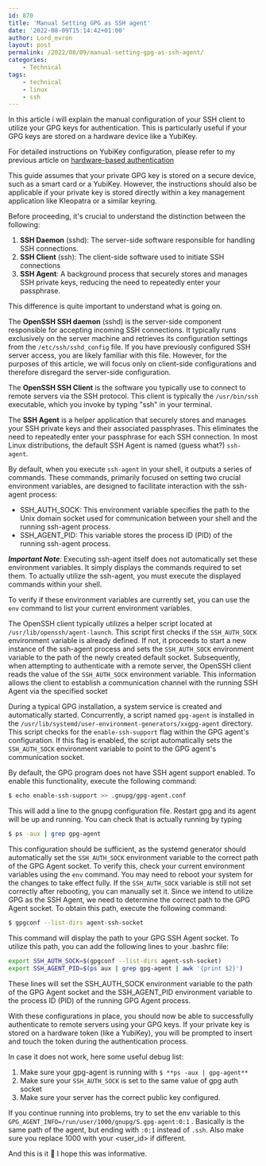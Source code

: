```yaml
---
id: 870
title: 'Manual Setting GPG as SSH agent'
date: '2022-08-09T15:14:42+01:00'
author: Lord_evron
layout: post
permalink: /2022/08/09/manual-setting-gpg-as-ssh-agent/
categories:
    - Technical
tags:
    - technical
    - linux
    - ssh
---
```


In this article i will explain the manual configuration of your SSH client to utilize your GPG keys for authentication. 
This is particularly useful if your GPG keys are stored on a hardware device like a YubiKey.


For detailed instructions on YubiKey configuration, please refer to my previous article on [hardware-based authentication](/2019/07/06/hardware-based-authentication-yubikey-configuration/)

This guide assumes that your private GPG key is stored on a secure device, such as a smart card or a YubiKey. 
However, the instructions should also be applicable if your private key is stored directly within a key management application like Kleopatra or a similar keyring.

Before proceeding, it's crucial to understand the distinction between the following:

1. **SSH Daemon** (sshd): The server-side software responsible for handling SSH connections.
2. **SSH Client** (ssh): The client-side software used to initiate SSH connections
3. **SSH Agent**: A background process that securely stores and manages SSH private keys, reducing the need to repeatedly enter your passphrase.

This difference is quite important to understand what is going on.

The **OpenSSH SSH daemon** (sshd) is the server-side component responsible for accepting incoming SSH connections. 
It typically runs exclusively on the server machine and retrieves its configuration settings from the `/etc/ssh/sshd_config` file. 
If you have previously configured SSH server access, you are likely familiar with this file. 
However, for the purposes of this article, we will focus only on client-side configurations and therefore disregard the server-side configuration.


The **OpenSSH SSH Client** is the software you typically use to connect to remote servers via the SSH protocol. 
This client is typically the `/usr/bin/ssh` executable, which you invoke by typing "ssh" in your terminal.


The **SSH Agent** is a helper application that securely stores and manages your SSH private keys and their associated passphrases. 
This eliminates the need to repeatedly enter your passphrase for each SSH connection. In most Linux distributions, 
the default SSH Agent is named (guess what?) `ssh-agent`.

By default, when you execute `ssh-agent` in your shell, it outputs a series of commands. These commands, primarily focused on 
setting two crucial environment variables, are designed to facilitate interaction with the ssh-agent process:

- SSH_AUTH_SOCK: This environment variable specifies the path to the Unix domain socket used for communication between your shell and the running ssh-agent process.
- SSH_AGENT_PID: This variable stores the process ID (PID) of the running ssh-agent process.

***Important Note***: Executing ssh-agent itself does not automatically set these environment variables. It simply displays 
the commands required to set them. To actually utilize the ssh-agent, you must execute the displayed commands within your shell.

To verify if these environment variables are currently set, you can use the `env` command to list your current environment variables.

The OpenSSH client typically utilizes a helper script located at `/usr/lib/openssh/agent-launch`. 
This script first checks if the `SSH_AUTH_SOCK` environment variable is already defined. If not, it proceeds to start a new instance of 
the ssh-agent process and sets the `SSH_AUTH_SOCK` environment variable to the path of the newly created default socket.
Subsequently, when attempting to authenticate with a remote server, the OpenSSH client reads the value of the `SSH_AUTH_SOCK` environment variable. 
This information allows the client to establish a communication channel with the running SSH Agent via the specified socket

During a typical GPG installation, a system service is created and automatically started. 
Concurrently, a script named `gpg-agent` is installed in the `/usr/lib/systemd/user-environment-generators/xxgpg-agent` directory. 
This script checks for the `enable-ssh-support` flag within the GPG agent's configuration. 
If this flag is enabled, the script automatically sets the `SSH_AUTH_SOCK` environment variable to point to the GPG agent's communication socket.

By default, the GPG program does not have SSH agent support enabled. To enable this functionality, execute the following command:

```bash
$ echo enable-ssh-support >> .gnupg/gpg-agent.conf
```

This will add a line to the gnupg configuration file. Restart gpg and its agent will be up and running. You can check that is actually running by typing

```bash
$ ps -aux | grep gpg-agent
```

This configuration should be sufficient, as the systemd generator should automatically set the `SSH_AUTH_SOCK` environment variable to the correct path 
of the GPG Agent socket.
To verify this, check your current environment variables using the `env` command. You may need to reboot your system for the changes to take effect fully.
If the `SSH_AUTH_SOCK` variable is still not set correctly after rebooting, you can manually set it. Since we intend to utilize GPG as the 
SSH Agent, we need to determine the correct path to the GPG Agent socket.
To obtain this path, execute the following command:


```bash
$ gpgconf --list-dirs agent-ssh-socket
```
This command will display the path to your GPG SSH Agent socket. To utilize this path, you can add the following lines to your .bashrc file:

```bash
export SSH_AUTH_SOCK=$(gpgconf --list-dirs agent-ssh-socket)
export SSH_AGENT_PID=$(ps aux | grep gpg-agent | awk '{print $2}')
```
These lines will set the SSH_AUTH_SOCK environment variable to the path of the GPG Agent socket and the SSH_AGENT_PID 
environment variable to the process ID (PID) of the running GPG Agent process.

With these configurations in place, you should now be able to successfully authenticate to remote servers using your GPG keys. 
If your private key is stored on a hardware token (like a YubiKey), you will be prompted to insert and touch the token during the authentication process.

In case it does not work, here some useful debug list:

1. Make sure your gpg-agent is running with `$ **ps -aux | gpg-agent**`
2. Make sure your `SSH_AUTH_SOCK` is set to the same value of gpg auth socket
3. Make sure your server has the correct public key configured.

If you continue running into problems, try to set the env variable to this `GPG_AGENT_INFO=/run/user/1000/gnupg/S.gpg-agent:0:1` . 
Basically is the same path of the agent, but ending with `:0:1` instead of `.ssh`. Also make sure you replace 1000 with your <user_id> if different.


And this is it 🙂 I hope this was informative.